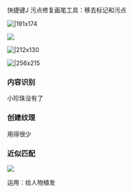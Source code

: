 快捷键J
污点修复画笔工具：移去标记和污点

![|191x174](https://imgs-1302581161.cos.ap-guangzhou.myqcloud.com/ob/20250522170614119.webp)

![](https://imgs-1302581161.cos.ap-guangzhou.myqcloud.com/ob/20250522170557445.webp)

![|212x130](https://imgs-1302581161.cos.ap-guangzhou.myqcloud.com/ob/20250522170734031.webp)

![|256x215](https://imgs-1302581161.cos.ap-guangzhou.myqcloud.com/ob/20250522173937443.webp)

### 内容识别
小珍珠没有了

### 创建纹理
用得很少

### 近似匹配
![](https://imgs-1302581161.cos.ap-guangzhou.myqcloud.com/ob/20250522174445810.webp)

运用：给人物植发

